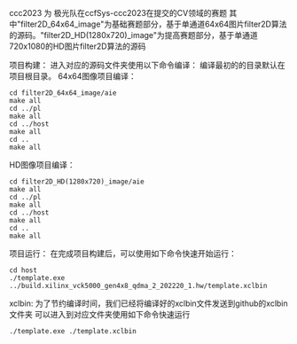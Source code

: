 ccc2023 为 极光队在ccfSys-ccc2023在提交的CV领域的赛题
其中"filter2D_64x64_image"为基础赛题部分，基于单通道64x64图片filter2D算法的源码。"filter2D_HD(1280x720)_image"为提高赛题部分，基于单通道720x1080的HD图片filter2D算法的源码

项目构建：
进入对应的源码文件夹使用以下命令编译：
编译最初的的目录默认在项目根目录。
64x64图像项目编译：
```
cd filter2D_64x64_image/aie
make all
cd ../pl
make all
cd ../host
make all
cd ..
make all
```

HD图像项目编译：
```
cd filter2D_HD(1280x720)_image/aie
make all
cd ../pl
make all
cd ../host
make all
cd ..
make all
```

项目运行：
在完成项目构建后，可以使用如下命令快速开始运行：
```
cd host
./template.exe ../build.xilinx_vck5000_gen4x8_qdma_2_202220_1.hw/template.xclbin
```

xclbin:
为了节约编译时间，我们已经将编译好的xclbin文件发送到github的xclbin文件夹
可以进入到对应文件夹使用如下命令快速运行
```
./template.exe ./template.xclbin
```
